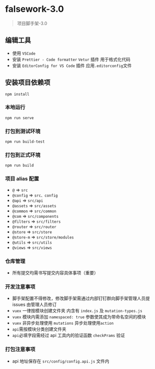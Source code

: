 # falsework-3.0

> 项目脚手架-3.0

## 编辑工具

-   使用 `VSCode`
-   安装 `Prettier - Code formatter` `Vetur` 插件 用于格式化代码
-   安装 `EditorConfig for VS Code` 插件 应用`.editorconfig`文件

## 安装项目依赖项

```
npm install
```

### 本地运行

```
npm run serve
```

### 打包到测试环境

```
npm run build-test
```

### 打包到正式环境

```
npm run build
```

### 项目 alias 配置

-   `@` => `src`
-   `@config` => `src、config`
-   `@api` => `src/api`
-   `@assets` => `src/assets`
-   `@common` => `src/common`
-   `@com` => `src/components`
-   `@filters` => `src/filters`
-   `@router` => `src/router`
-   `@store` => `src/store`
-   `@store-m` => `src/store/modules`
-   `@utils` => `src/utils`
-   `@views` => `src/views`

### 仓库管理

-   所有提交均需书写提交内容具体事项（重要）

### 开发注意事项

-   脚手架配置不得修改，修改脚手架需通过内部钉钉群向脚手架管理人员提 issues 由管理人员修订
-   `vuex` 一律按模块创建文件夹 内含有 `index.js` 及 `mutation-types.js`
-   `vuex` 模块内需添加 `namespaced: true` 参数使其成为带命名空间的模块
-   `vuex` 非异步处理使用 `mutations` 异步处理使用`action`
-   `api`需按模块分类创建文件夹
-   `api`必填字段需经过 api 工具内的验证函数 `checkPrams` 验证

### 打包注意事项

-   api 地址保存在 `src/config/config.api.js` 文件内

